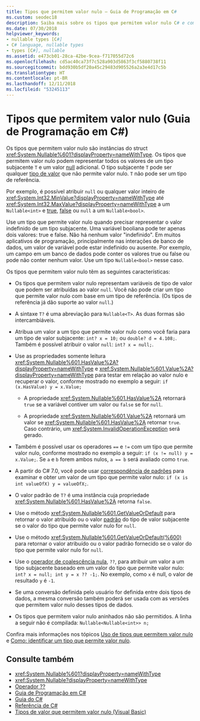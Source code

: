 ```yaml
---
title: Tipos que permitem valor nulo – Guia de Programação em C#
ms.custom: seodec18
description: Saiba mais sobre os tipos que permitem valor nulo C# e como usá-los
ms.date: 07/30/2018
helpviewer_keywords:
- nullable types [C#]
- C# language, nullable types
- types [C#], nullable
ms.assetid: e473cb01-28ca-42be-9cea-f717055d72c6
ms.openlocfilehash: cd5ac40ca73f7c528a903d5863f3cf5880738f11
ms.sourcegitcommit: bdd930b5df20a45c29483d905526a2a3e4d17c5b
ms.translationtype: HT
ms.contentlocale: pt-BR
ms.lasthandoff: 12/11/2018
ms.locfileid: "53245113"
---
```

# <a name="nullable-types-c-programming-guide"></a>Tipos que permitem valor nulo (Guia de Programação em C#)

Os tipos que permitem valor nulo são instâncias do struct <xref:System.Nullable%601?displayProperty=nameWithType>. Os tipos que permitem valor nulo podem representar todos os valores de um tipo subjacente `T` e um valor [null](../../language-reference/keywords/null.md) adicional. O tipo subjacente `T` pode ser qualquer [tipo de valor](../../language-reference/keywords/value-types.md) que não permite valor nulo. `T` não pode ser um tipo de referência.

Por exemplo, é possível atribuir `null` ou qualquer valor inteiro de <xref:System.Int32.MinValue?displayProperty=nameWithType> até <xref:System.Int32.MaxValue?displayProperty=nameWithType> a um `Nullable<int>` e [true](../../language-reference/keywords/true-literal.md), [false](../../language-reference/keywords/false-literal.md) ou `null` a um `Nullable<bool>`.

Use um tipo que permite valor nulo quando precisar representar o valor indefinido de um tipo subjacente. Uma variável booliana pode ter apenas dois valores: true e false. Não há nenhum valor "indefinido". Em muitos aplicativos de programação, principalmente nas interações de banco de dados, um valor de variável pode estar indefinido ou ausente. Por exemplo, um campo em um banco de dados pode conter os valores true ou false ou pode não conter nenhum valor. Use um tipo `Nullable<bool>` nesse caso.

Os tipos que permitem valor nulo têm as seguintes características:
  
- Os tipos que permitem valor nulo representam variáveis de tipo de valor que podem ser atribuídas ao valor `null`. Você não pode criar um tipo que permite valor nulo com base em um tipo de referência. (Os tipos de referência já dão suporte ao valor `null`.)  
  
- A sintaxe `T?` é uma abreviação para `Nullable<T>`. As duas formas são intercambiáveis.  
  
- Atribua um valor a um tipo que permite valor nulo como você faria para um tipo de valor subjacente: `int? x = 10;` ou `double? d = 4.108;`. Também é possível atribuir o valor `null`: `int? x = null;`.  
  
- Use as propriedades somente leitura <xref:System.Nullable%601.HasValue%2A?displayProperty=nameWithType> e <xref:System.Nullable%601.Value%2A?displayProperty=nameWithType> para testar em relação ao valor nulo e recuperar o valor, conforme mostrado no exemplo a seguir: `if (x.HasValue) y = x.Value;`  
  
  - A propriedade <xref:System.Nullable%601.HasValue%2A> retornará `true` se a variável contiver um valor ou `false` se for `null`.
  
  - A propriedade <xref:System.Nullable%601.Value%2A> retornará um valor se <xref:System.Nullable%601.HasValue%2A> retornar `true`. Caso contrário, um <xref:System.InvalidOperationException> será gerado.  
  
- Também é possível usar os operadores `==` e `!=` com um tipo que permite valor nulo, conforme mostrado no exemplo a seguir: `if (x != null) y = x.Value;`. Se `a` e `b` forem ambos nulos, `a == b` será avaliado como `true`.  

- A partir do C# 7.0, você pode usar [correspondência de padrões](../../pattern-matching.md#the-is-type-pattern-expression) para examinar e obter um valor de um tipo que permite valor nulo: `if (x is int valueOfX) y = valueOfX;`.
  
- O valor padrão de `T?` é uma instância cuja propriedade <xref:System.Nullable%601.HasValue%2A> retorna `false`.  

- Use o método <xref:System.Nullable%601.GetValueOrDefault> para retornar o valor atribuído ou o valor [padrão](../../language-reference/keywords/default-values-table.md) do tipo de valor subjacente se o valor do tipo que permite valor nulo for `null`.  

- Use o método <xref:System.Nullable%601.GetValueOrDefault(%600)> para retornar o valor atribuído ou o valor padrão fornecido se o valor do tipo que permite valor nulo for `null`.
  
- Use o [operador de coalescência nula](../../language-reference/operators/null-coalescing-operator.md), `??`, para atribuir um valor a um tipo subjacente baseado em um valor do tipo que permite valor nulo: `int? x = null; int y = x ?? -1;`. No exemplo, como `x` é null, o valor de resultado `y` é `-1`.

- Se uma conversão definida pelo usuário for definida entre dois tipos de dados, a mesma conversão também poderá ser usada com as versões que permitem valor nulo desses tipos de dados.
  
- Os tipos que permitem valor nulo aninhados não são permitidos. A linha a seguir não é compilada: `Nullable<Nullable<int>> n;`  

Confira mais informações nos tópicos [Uso de tipos que permitem valor nulo](using-nullable-types.md) e [Como: identificar um tipo que permite valor nulo](how-to-identify-a-nullable-type.md).
  
## <a name="see-also"></a>Consulte também

- <xref:System.Nullable%601?displayProperty=nameWithType>  
- <xref:System.Nullable?displayProperty=nameWithType>  
- [Operador ??](../../language-reference/operators/null-coalescing-operator.md)  
- [Guia de Programação em C#](../index.md)  
- [Guia do C#](../../index.md)  
- [Referência de C#](../../language-reference/index.md)  
- [Tipos de valor que permitem valor nulo (Visual Basic)](../../../visual-basic/programming-guide/language-features/data-types/nullable-value-types.md)  
